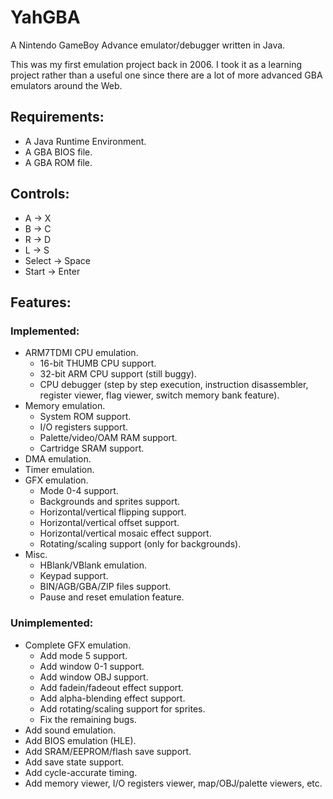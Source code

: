 # YahGBA
A Nintendo GameBoy Advance emulator/debugger written in Java.

This was my first emulation project back in 2006. I took it as a learning project rather than a useful one since there are a lot of more advanced GBA emulators around the Web.

## Requirements:
- A Java Runtime Environment.
- A GBA BIOS file.
- A GBA ROM file.

## Controls:
- A -> X
- B -> C
- R -> D
- L -> S
- Select -> Space
- Start -> Enter

## Features:

### Implemented:
- ARM7TDMI CPU emulation.
	* 16-bit THUMB CPU support.
	* 32-bit ARM CPU support (still buggy).
	* CPU debugger (step by step execution, instruction disassembler, register viewer, flag viewer, switch memory bank feature).
- Memory emulation.
	* System ROM support.
	* I/O registers support.
	* Palette/video/OAM RAM support.
	* Cartridge SRAM support.
- DMA emulation.
- Timer emulation.
- GFX emulation.
	* Mode 0-4 support.
	* Backgrounds and sprites support.
	* Horizontal/vertical flipping support.
	* Horizontal/vertical offset support.
	* Horizontal/vertical mosaic effect support.
	* Rotating/scaling support (only for backgrounds).
- Misc.
	* HBlank/VBlank emulation.
	* Keypad support.
	* BIN/AGB/GBA/ZIP files support.
	* Pause and reset emulation feature.

### Unimplemented:
- Complete GFX emulation.
	* Add mode 5 support.
	* Add window 0-1 support.
	* Add window OBJ support.
	* Add fadein/fadeout effect support.
	* Add alpha-blending effect support.
	* Add rotating/scaling support for sprites.
	* Fix the remaining bugs.
- Add sound emulation.
- Add BIOS emulation (HLE).
- Add SRAM/EEPROM/flash save support.
- Add save state support.
- Add cycle-accurate timing.
- Add memory viewer, I/O registers viewer, map/OBJ/palette viewers, etc.
